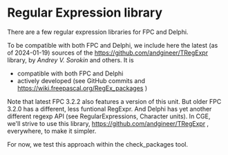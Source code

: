 # Regular Expression library

There are a few regular expression libraries for FPC and Delphi.

To be compatible with both FPC and Delphi, we include here the latest (as of 2024-01-19) sources of the https://github.com/andgineer/TRegExpr library, by _Andrey V. Sorokin_ and others. It is

- compatible with both FPC and Delphi
- actively developed (see GitHub commits and https://wiki.freepascal.org/RegEx_packages )

Note that latest FPC 3.2.2 also features a version of this unit. But older FPC 3.2.0 has a different, less funtional RegExpr. And Delphi has yet another different regexp API (see RegularExpressions, Character units). In CGE, we'll strive to use this library, https://github.com/andgineer/TRegExpr , everywhere, to make it simpler.

For now, we test this approach within the check_packages tool.
